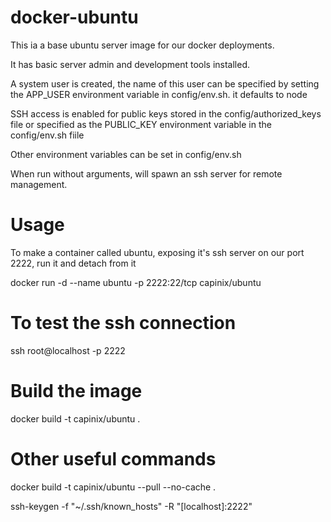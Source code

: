 # docker-ubuntu

This ia a base ubuntu server image for our docker deployments.

It has basic server admin and development tools installed.

A system user is created, the name of this user can be specified by setting the APP_USER environment variable in config/env.sh. it defaults to node

SSH access is enabled for public keys stored in the config/authorized_keys file or specified as the PUBLIC_KEY environment variable in the config/env.sh fiile

Other environment variables can be set in config/env.sh

When run without arguments, will spawn an ssh server for remote management.

# Usage
To make a container called ubuntu, exposing it's ssh server on our port 2222, run it and detach from it

docker run -d --name ubuntu -p 2222:22/tcp capinix/ubuntu

# To test the ssh connection

ssh root@localhost -p 2222

# Build the image 
docker build -t capinix/ubuntu  .

# Other useful commands

docker build -t capinix/ubuntu --pull --no-cache .

ssh-keygen -f "~/.ssh/known_hosts" -R "[localhost]:2222"

